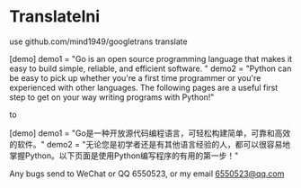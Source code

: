# TranslateIni


use github.com/mind1949/googletrans
translate

[demo]
demo1 = "Go is an open source programming language that makes it easy to build simple, reliable, and efficient software. "
demo2 = "Python can be easy to pick up whether you're a first time programmer or you're experienced with other languages. The following pages are a useful first step to get on your way writing programs with Python!"

to

[demo]
demo1 = "Go是一种开放源代码编程语言，可轻松构建简单，可靠和高效的软件。"
demo2 = "无论您是初学者还是有其他语言经验的人，都可以很容易地掌握Python。以下页面是使用Python编写程序的有用的第一步！"

Any bugs send to WeChat or QQ 6550523, or my email 6550523@qq.com